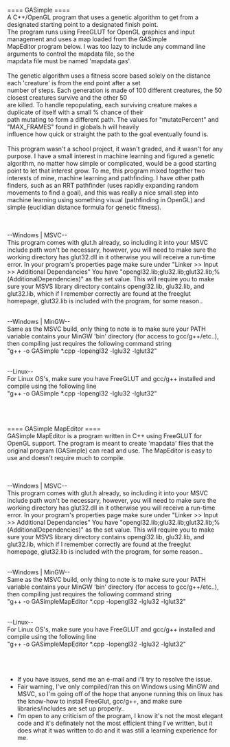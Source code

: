 ==== GASimple ==== <br>
A C++/OpenGL program that uses a genetic algorithm to get from a designated starting point to a designated finish point.<br>
The program runs using FreeGLUT for OpenGL graphics and input management and uses a map loaded from the GASimple<br> 
MapEditor program below. I was too lazy to include any command line arguments to control the mapdata file, so the<br>
mapdata file must be named 'mapdata.gas'.<br><br>
The genetic algorithm uses a fitness score based solely on the distance each 'creature' is from the end point after a set<br>
number of steps. Each generation is made of 100 different creatures, the 50 closest creatures survive and the other 50<br>
are killed. To handle repopulating, each surviving creature makes a duplicate of itself with a small % chance of their <br>
path mutating to form a different path. The values for "mutatePercent" and "MAX_FRAMES" found in globals.h will heavily<br> 
influence how quick or straight the path to the goal eventually found is. <br><br>
This program wasn't a school project, it wasn't graded, and it wasn't for any purpose. I have a small interest in machine
learning and figured a genetic algorithm, no matter how simple or complicated, would be a good starting point to let that
interest grow. To me, this program mixed together two interests of mine, machine learning and pathfinding. I have other
path finders, such as an RRT pathfinder (uses rapidly expanding random movements to find a goal), and this was really
a nice small step into machine learning using something visual (pathfinding in OpenGL) and simple (euclidian distance
formula for genetic fitness).<br><br><br>

--Windows | MSVC--<br>
This program comes with glut.h already, so including it into your MSVC include path won't be necessary, however, you will need
to make sure the working directory has glut32.dll in it otherwise you will receive a run-time error. In your program's properties
page make sure under "Linker >> Input >> Additional Dependancies" You have "opengl32.lib;glu32.lib;glut32.lib;%(AdditionalDependencies)"
as the set value. This will require you to make sure your MSVS library directory contains opengl32.lib, glu32.lib, and glut32.lib,
which if I remember correctly are found at the freeglut homepage, glut32.lib is included with the program, for some reason..<br><br>

--Windows | MinGW--<br>
Same as the MSVC build, only thing to note is to make sure your PATH variable contains your MinGW 'bin' directory (for access
to gcc/g++/etc..), then compiling just requires the following command string<br>
"g++ -o GASimple *.cpp -lopengl32 -lglu32 -lglut32"<br><br>

--Linux--<br>
For Linux OS's, make sure you have FreeGLUT and gcc/g++ installed and compile using the following line<br>
"g++ -o GASimple *.cpp -lopengl32 -lglu32 -lglut32"<br><br><br><br>



==== GASimple MapEditor ====<br>
GASimple MapEditor is a program written in C++ using FreeGLUT for OpenGL support. The program is meant to create 'mapdata'
files that the original program (GASimple) can read and use. The MapEditor is easy to use and doesn't require much to compile.<br><br><br>


--Windows | MSVC--<br>
This program comes with glut.h already, so including it into your MSVC include path won't be necessary, however, you will need
to make sure the working directory has glut32.dll in it otherwise you will receive a run-time error. In your program's properties
page make sure under "Linker >> Input >> Additional Dependancies" You have "opengl32.lib;glu32.lib;glut32.lib;%(AdditionalDependencies)"
as the set value. This will require you to make sure your MSVS library directory contains opengl32.lib, glu32.lib, and glut32.lib,
which if I remember correctly are found at the freeglut homepage, glut32.lib is included with the program, for some reason..<br><br>

--Windows | MinGW--<br>
Same as the MSVC build, only thing to note is to make sure your PATH variable contains your MinGW 'bin' directory (for access
to gcc/g++/etc..), then compiling just requires the following command string<br>
"g++ -o GASimpleMapEditor *.cpp -lopengl32 -lglu32 -lglut32"<br><br>

--Linux--<br>
For Linux OS's, make sure you have FreeGLUT and gcc/g++ installed and compile using the following line<br>
"g++ -o GASimpleMapEditor *.cpp -lopengl32 -lglu32 -lglut32"<br><br><br><br>



- If you have issues, send me an e-mail and i'll try to resolve the issue.<br>
- Fair warning, I've only compiled/ran this on Windows using MinGW and MSVC, so I'm going off of the hope that anyone running this
on linux has the know-how to install FreeGlut, gcc/g++, and make sure libraries/includes are set up properly..<br>
- I'm open to any criticism of the program, I know it's not the most elegant code and it's definately not the most efficient thing
I've written, but it does what it was written to do and it was still a learning experience for me.
